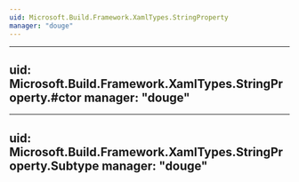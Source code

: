 ```yaml
---
uid: Microsoft.Build.Framework.XamlTypes.StringProperty
manager: "douge"
---
```


---
uid: Microsoft.Build.Framework.XamlTypes.StringProperty.#ctor
manager: "douge"
---

---
uid: Microsoft.Build.Framework.XamlTypes.StringProperty.Subtype
manager: "douge"
---
